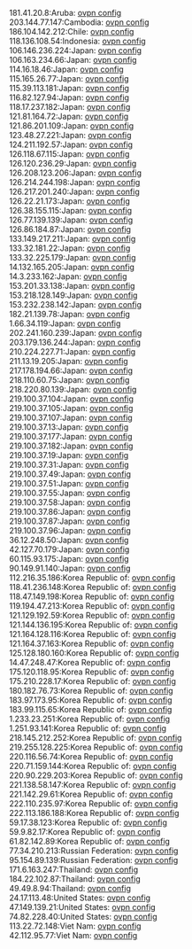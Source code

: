 181.41.20.8:Aruba: [ovpn config](vpn/181_41_20_8.ovpn)  
203.144.77.147:Cambodia: [ovpn config](vpn/203_144_77_147.ovpn)  
186.104.142.212:Chile: [ovpn config](vpn/186_104_142_212.ovpn)  
118.136.108.54:Indonesia: [ovpn config](vpn/118_136_108_54.ovpn)  
106.146.236.224:Japan: [ovpn config](vpn/106_146_236_224.ovpn)  
106.163.234.66:Japan: [ovpn config](vpn/106_163_234_66.ovpn)  
114.16.18.46:Japan: [ovpn config](vpn/114_16_18_46.ovpn)  
115.165.26.77:Japan: [ovpn config](vpn/115_165_26_77.ovpn)  
115.39.113.181:Japan: [ovpn config](vpn/115_39_113_181.ovpn)  
116.82.127.94:Japan: [ovpn config](vpn/116_82_127_94.ovpn)  
118.17.237.182:Japan: [ovpn config](vpn/118_17_237_182.ovpn)  
121.81.164.72:Japan: [ovpn config](vpn/121_81_164_72.ovpn)  
121.86.201.109:Japan: [ovpn config](vpn/121_86_201_109.ovpn)  
123.48.27.221:Japan: [ovpn config](vpn/123_48_27_221.ovpn)  
124.211.192.57:Japan: [ovpn config](vpn/124_211_192_57.ovpn)  
126.118.67.115:Japan: [ovpn config](vpn/126_118_67_115.ovpn)  
126.120.236.29:Japan: [ovpn config](vpn/126_120_236_29.ovpn)  
126.208.123.206:Japan: [ovpn config](vpn/126_208_123_206.ovpn)  
126.214.244.198:Japan: [ovpn config](vpn/126_214_244_198.ovpn)  
126.217.201.240:Japan: [ovpn config](vpn/126_217_201_240.ovpn)  
126.22.21.173:Japan: [ovpn config](vpn/126_22_21_173.ovpn)  
126.38.155.115:Japan: [ovpn config](vpn/126_38_155_115.ovpn)  
126.77.139.139:Japan: [ovpn config](vpn/126_77_139_139.ovpn)  
126.86.184.87:Japan: [ovpn config](vpn/126_86_184_87.ovpn)  
133.149.217.211:Japan: [ovpn config](vpn/133_149_217_211.ovpn)  
133.32.181.22:Japan: [ovpn config](vpn/133_32_181_22.ovpn)  
133.32.225.179:Japan: [ovpn config](vpn/133_32_225_179.ovpn)  
14.132.165.205:Japan: [ovpn config](vpn/14_132_165_205.ovpn)  
14.3.233.162:Japan: [ovpn config](vpn/14_3_233_162.ovpn)  
153.201.33.138:Japan: [ovpn config](vpn/153_201_33_138.ovpn)  
153.218.128.149:Japan: [ovpn config](vpn/153_218_128_149.ovpn)  
153.232.238.142:Japan: [ovpn config](vpn/153_232_238_142.ovpn)  
182.21.139.78:Japan: [ovpn config](vpn/182_21_139_78.ovpn)  
1.66.34.119:Japan: [ovpn config](vpn/1_66_34_119.ovpn)  
202.241.160.239:Japan: [ovpn config](vpn/202_241_160_239.ovpn)  
203.179.136.244:Japan: [ovpn config](vpn/203_179_136_244.ovpn)  
210.224.227.71:Japan: [ovpn config](vpn/210_224_227_71.ovpn)  
211.13.19.205:Japan: [ovpn config](vpn/211_13_19_205.ovpn)  
217.178.194.66:Japan: [ovpn config](vpn/217_178_194_66.ovpn)  
218.110.60.75:Japan: [ovpn config](vpn/218_110_60_75.ovpn)  
218.220.80.139:Japan: [ovpn config](vpn/218_220_80_139.ovpn)  
219.100.37.104:Japan: [ovpn config](vpn/219_100_37_104.ovpn)  
219.100.37.105:Japan: [ovpn config](vpn/219_100_37_105.ovpn)  
219.100.37.107:Japan: [ovpn config](vpn/219_100_37_107.ovpn)  
219.100.37.13:Japan: [ovpn config](vpn/219_100_37_13.ovpn)  
219.100.37.177:Japan: [ovpn config](vpn/219_100_37_177.ovpn)  
219.100.37.182:Japan: [ovpn config](vpn/219_100_37_182.ovpn)  
219.100.37.19:Japan: [ovpn config](vpn/219_100_37_19.ovpn)  
219.100.37.31:Japan: [ovpn config](vpn/219_100_37_31.ovpn)  
219.100.37.49:Japan: [ovpn config](vpn/219_100_37_49.ovpn)  
219.100.37.51:Japan: [ovpn config](vpn/219_100_37_51.ovpn)  
219.100.37.55:Japan: [ovpn config](vpn/219_100_37_55.ovpn)  
219.100.37.58:Japan: [ovpn config](vpn/219_100_37_58.ovpn)  
219.100.37.86:Japan: [ovpn config](vpn/219_100_37_86.ovpn)  
219.100.37.87:Japan: [ovpn config](vpn/219_100_37_87.ovpn)  
219.100.37.96:Japan: [ovpn config](vpn/219_100_37_96.ovpn)  
36.12.248.50:Japan: [ovpn config](vpn/36_12_248_50.ovpn)  
42.127.70.179:Japan: [ovpn config](vpn/42_127_70_179.ovpn)  
60.115.93.175:Japan: [ovpn config](vpn/60_115_93_175.ovpn)  
90.149.91.140:Japan: [ovpn config](vpn/90_149_91_140.ovpn)  
112.216.35.186:Korea Republic of: [ovpn config](vpn/112_216_35_186.ovpn)  
118.41.236.148:Korea Republic of: [ovpn config](vpn/118_41_236_148.ovpn)  
118.47.149.198:Korea Republic of: [ovpn config](vpn/118_47_149_198.ovpn)  
119.194.47.213:Korea Republic of: [ovpn config](vpn/119_194_47_213.ovpn)  
121.129.192.59:Korea Republic of: [ovpn config](vpn/121_129_192_59.ovpn)  
121.144.136.195:Korea Republic of: [ovpn config](vpn/121_144_136_195.ovpn)  
121.164.128.116:Korea Republic of: [ovpn config](vpn/121_164_128_116.ovpn)  
121.164.37.163:Korea Republic of: [ovpn config](vpn/121_164_37_163.ovpn)  
125.128.180.160:Korea Republic of: [ovpn config](vpn/125_128_180_160.ovpn)  
14.47.248.47:Korea Republic of: [ovpn config](vpn/14_47_248_47.ovpn)  
175.120.118.95:Korea Republic of: [ovpn config](vpn/175_120_118_95.ovpn)  
175.210.228.17:Korea Republic of: [ovpn config](vpn/175_210_228_17.ovpn)  
180.182.76.73:Korea Republic of: [ovpn config](vpn/180_182_76_73.ovpn)  
183.97.173.95:Korea Republic of: [ovpn config](vpn/183_97_173_95.ovpn)  
183.99.115.65:Korea Republic of: [ovpn config](vpn/183_99_115_65.ovpn)  
1.233.23.251:Korea Republic of: [ovpn config](vpn/1_233_23_251.ovpn)  
1.251.93.141:Korea Republic of: [ovpn config](vpn/1_251_93_141.ovpn)  
218.145.212.252:Korea Republic of: [ovpn config](vpn/218_145_212_252.ovpn)  
219.255.128.225:Korea Republic of: [ovpn config](vpn/219_255_128_225.ovpn)  
220.116.56.74:Korea Republic of: [ovpn config](vpn/220_116_56_74.ovpn)  
220.71.159.144:Korea Republic of: [ovpn config](vpn/220_71_159_144.ovpn)  
220.90.229.203:Korea Republic of: [ovpn config](vpn/220_90_229_203.ovpn)  
221.138.58.147:Korea Republic of: [ovpn config](vpn/221_138_58_147.ovpn)  
221.142.29.61:Korea Republic of: [ovpn config](vpn/221_142_29_61.ovpn)  
222.110.235.97:Korea Republic of: [ovpn config](vpn/222_110_235_97.ovpn)  
222.113.186.188:Korea Republic of: [ovpn config](vpn/222_113_186_188.ovpn)  
59.17.38.123:Korea Republic of: [ovpn config](vpn/59_17_38_123.ovpn)  
59.9.82.17:Korea Republic of: [ovpn config](vpn/59_9_82_17.ovpn)  
61.82.142.89:Korea Republic of: [ovpn config](vpn/61_82_142_89.ovpn)  
77.34.210.213:Russian Federation: [ovpn config](vpn/77_34_210_213.ovpn)  
95.154.89.139:Russian Federation: [ovpn config](vpn/95_154_89_139.ovpn)  
171.6.163.247:Thailand: [ovpn config](vpn/171_6_163_247.ovpn)  
184.22.102.87:Thailand: [ovpn config](vpn/184_22_102_87.ovpn)  
49.49.8.94:Thailand: [ovpn config](vpn/49_49_8_94.ovpn)  
24.17.113.48:United States: [ovpn config](vpn/24_17_113_48.ovpn)  
47.149.139.21:United States: [ovpn config](vpn/47_149_139_21.ovpn)  
74.82.228.40:United States: [ovpn config](vpn/74_82_228_40.ovpn)  
113.22.72.148:Viet Nam: [ovpn config](vpn/113_22_72_148.ovpn)  
42.112.95.77:Viet Nam: [ovpn config](vpn/42_112_95_77.ovpn)  

